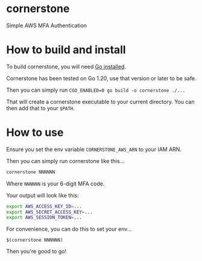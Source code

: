 # cornerstone
Simple AWS MFA Authentication

# How to build and install

To build cornerstone, you will need [Go installed](https://go.dev/doc/install).

Cornerstone has been tested on Go 1.20, use that version or later to be safe.

Then you can simply run `CGO_ENABLED=0 go build -o cornerstone ./...`

That will create a cornerstone executable to your current directory.  You can then add that to your `$PATH`.


# How to use

Ensure you set the env variable `CORNERSTONE_AWS_ARN` to your IAM ARN.

Then you can simply run cornerstone like this...

```bash
cornerstone NNNNNN
```

Where `NNNNNN` is your 6-digit MFA code.

Your output will look like this:
```bash
export AWS_ACCESS_KEY_ID=...
export AWS_SECRET_ACCESS_KEY=...
export AWS_SESSION_TOKEN=...
```

For convenience, you can do this to set your env...

```
$(cornerstone NNNNNN)
```

Then you're good to go!